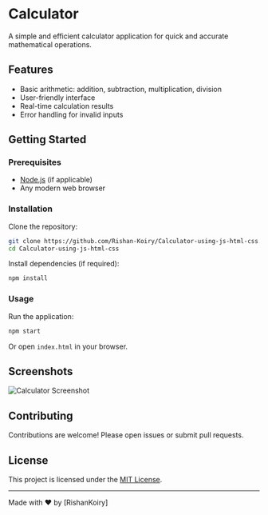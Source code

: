 # Calculator

A simple and efficient calculator application for quick and accurate mathematical operations.

## Features

- Basic arithmetic: addition, subtraction, multiplication, division
- User-friendly interface
- Real-time calculation results
- Error handling for invalid inputs

## Getting Started

### Prerequisites

- [Node.js](https://nodejs.org/) (if applicable)
- Any modern web browser

### Installation

Clone the repository:

```bash
git clone https://github.com/Rishan-Koiry/Calculator-using-js-html-css.git
cd Calculator-using-js-html-css
```

Install dependencies (if required):

```bash
npm install
```

### Usage

Run the application:

```bash
npm start
```

Or open `index.html` in your browser.

## Screenshots

![Calculator Screenshot](image.png)

## Contributing

Contributions are welcome! Please open issues or submit pull requests.

## License

This project is licensed under the [MIT License](LICENSE).

---

Made with ❤️ by [RishanKoiry]
